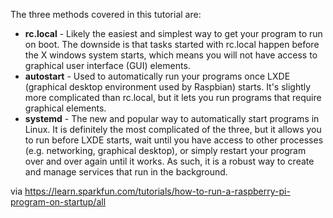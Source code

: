 The three methods covered in this tutorial are:

* **rc.local** - Likely the easiest and simplest way to get your program to run on boot. The downside is that tasks started with rc.local happen before the X windows system starts, which means you will not have access to graphical user interface (GUI) elements.
* **autostart** - Used to automatically run your programs once LXDE (graphical desktop environment used by Raspbian) starts. It's slightly more complicated than rc.local, but it lets you run programs that require graphical elements.
* **systemd** - The new and popular way to automatically start programs in Linux. It is definitely the most complicated of the three, but it allows you to run before LXDE starts, wait until you have access to other processes (e.g. networking, graphical desktop), or simply restart your program over and over again until it works. As such, it is a robust way to create and manage services that run in the background.

via https://learn.sparkfun.com/tutorials/how-to-run-a-raspberry-pi-program-on-startup/all